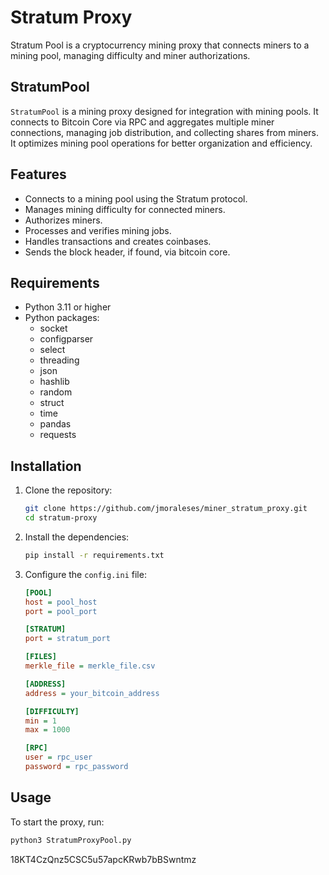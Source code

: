 # Stratum Proxy

Stratum Pool is a cryptocurrency mining proxy that connects miners to a mining pool, managing difficulty and miner authorizations.


## StratumPool
`StratumPool` is a mining proxy designed for integration with mining pools. It connects to Bitcoin Core via RPC and aggregates multiple miner connections, managing job distribution, and collecting shares from miners. It optimizes mining pool operations for better organization and efficiency.

## Features

- Connects to a mining pool using the Stratum protocol.
- Manages mining difficulty for connected miners.
- Authorizes miners.
- Processes and verifies mining jobs.
- Handles transactions and creates coinbases.
- Sends the block header, if found, via bitcoin core.

## Requirements

- Python 3.11 or higher
- Python packages:
  - socket
  - configparser
  - select
  - threading
  - json
  - hashlib
  - random
  - struct
  - time
  - pandas
  - requests

## Installation

1. Clone the repository:
    ```sh
    git clone https://github.com/jmoraleses/miner_stratum_proxy.git
    cd stratum-proxy
    ```

2. Install the dependencies:
    ```sh
    pip install -r requirements.txt
    ```

3. Configure the `config.ini` file:
    ```ini
    [POOL]
    host = pool_host
    port = pool_port

    [STRATUM]
    port = stratum_port

    [FILES]
    merkle_file = merkle_file.csv

    [ADDRESS]
    address = your_bitcoin_address

    [DIFFICULTY]
    min = 1
    max = 1000

    [RPC]
    user = rpc_user
    password = rpc_password
    ```

## Usage

To start the proxy, run:
```sh
python3 StratumProxyPool.py
```


18KT4CzQnz5CSC5u57apcKRwb7bBSwntmz
